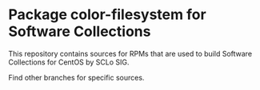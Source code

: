 # Package color-filesystem for Software Collections

This repository contains sources for RPMs that are used
to build Software Collections for CentOS by SCLo SIG.

Find other branches for specific sources.
